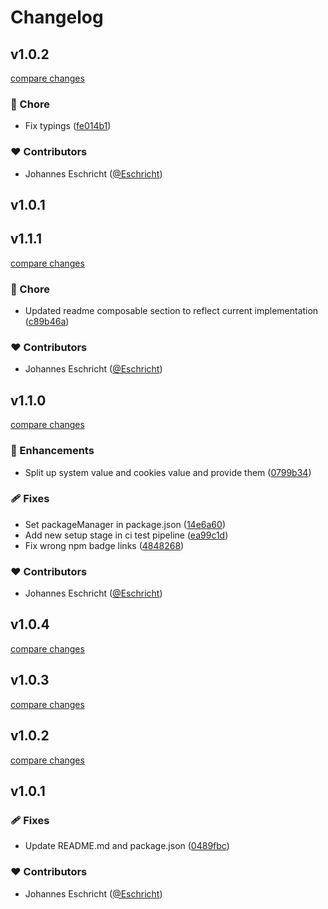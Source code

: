 # Changelog


## v1.0.2

[compare changes](https://github.com/Eschricht/nuxt-color-mode/compare/v1.0.1...v1.0.2)

### 🏡 Chore

- Fix typings ([fe014b1](https://github.com/Eschricht/nuxt-color-mode/commit/fe014b1))

### ❤️ Contributors

- Johannes Eschricht ([@Eschricht](http://github.com/Eschricht))

## v1.0.1

## v1.1.1

[compare changes](https://github.com/Eschricht/nuxt-color-mode/compare/v1.1.0...v1.1.1)

### 🏡 Chore

- Updated readme composable section to reflect current implementation ([c89b46a](https://github.com/Eschricht/nuxt-color-mode/commit/c89b46a))

### ❤️ Contributors

- Johannes Eschricht ([@Eschricht](http://github.com/Eschricht))

## v1.1.0

[compare changes](https://github.com/Eschricht/nuxt-color-mode/compare/v1.0.4...v1.1.0)

### 🚀 Enhancements

- Split up system value and cookies value and provide them ([0799b34](https://github.com/Eschricht/nuxt-color-mode/commit/0799b34))

### 🩹 Fixes

- Set packageManager in package.json ([14e6a60](https://github.com/Eschricht/nuxt-color-mode/commit/14e6a60))
- Add new setup stage in ci test pipeline ([ea99c1d](https://github.com/Eschricht/nuxt-color-mode/commit/ea99c1d))
- Fix wrong npm badge links ([4848268](https://github.com/Eschricht/nuxt-color-mode/commit/4848268))

### ❤️ Contributors

- Johannes Eschricht ([@Eschricht](http://github.com/Eschricht))

## v1.0.4

[compare changes](https://github.com/Eschricht/nuxt-color-mode/compare/v1.0.3...v1.0.4)

## v1.0.3

[compare changes](https://github.com/Eschricht/nuxt-color-mode/compare/v1.0.2...v1.0.3)

## v1.0.2

[compare changes](https://github.com/Eschricht/nuxt-color-mode/compare/v1.0.1...v1.0.2)

## v1.0.1


### 🩹 Fixes

- Update README.md and package.json ([0489fbc](https://github.com/Eschricht/nuxt-color-mode/commit/0489fbc))

### ❤️ Contributors

- Johannes Eschricht ([@Eschricht](http://github.com/Eschricht))

